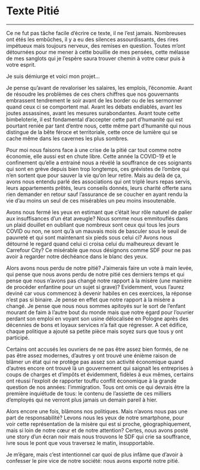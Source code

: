 # Texte Pitié
- - - -
Ce ne fut pas tâche facile d’écrire ce texte, il ne l’est jamais. Nombreuses ont étés les embûches, il y a eu des silences assourdissants, des rires impétueux mais toujours nerveux, des remises en question. Toutes m’ont détournées pour me mener à cette bouillie de mes pensées, cette mélasse de mes sanglots qui je l’espère saura trouver chemin à votre cœur puis à votre esprit. 

Je suis démiurge et voici mon projet… 

Je pense qu’avant de revaloriser les salaires, les emplois, l’économie. Avant de résoudre les problèmes de ces chers chiffres que nos gouvernants embrassent tendrement le soir avant de les border ou de les sermonner quand ceux ci se comportent mal. Avant les débats endiablés, avant les joutes assassines, avant les mesures surabondantes. Avant toute cette bimbeloterie, il est fondamental d’accepter cette part d’humanité qui est pourtant reniée par tant d’entre nous, cette même part d’humanité qui nous distingue de la bête féroce et territoriale, cette once de lumière qui se cache même dans les cavernes les plus sombres.

Pour moi nous faisons face à une crise de la pitié car tout comme notre économie, elle aussi est en chute libre. Cette année la COVID-19 et le confinement qu’elle a entrainé nous a révélé la souffrance de ces soignants qui sont en grève depuis bien trop longtemps, ces grévistes de l’ombre qui n’en sortent que pour sauver la vie qu’on leur retire. Mais au delà de ça, avons nous entendu parlé des associations qui ont triplé leurs repas servis, leurs appartements prêtés, leurs conseils donnés, leurs charité offerte sans rien demander en retour sauf l’assurance de se coucher en ayant rendu la vie d’au moins un	 seul de ces misérables un peu moins insoutenable. 

Avons nous fermé les yeux en estimant que c’était leur rôle naturel de palier aux insuffisances d’un état aveugle? Nous somme nous emmitouflés dans un plaid douillet en oubliant que nombreux sont ceux qui tous les jours COVID ou non, ne sont qu’à un mauvais mois de basculer sous le seuil de pauvreté et qui sont maintenant six pieds sous celui ci? Avons nous détourné le regard quand celui ci croisa celui du malheureux devant le Carrefour City? Ce misérable que nous désignons comme SDF pour ne pas avoir à regarder notre déchéance dans le blanc des yeux. 

Alors avons nous perdu de notre pitié? J’aimerais faire un vote à main levée, qui pense que nous avons perdu de notre pitié ces derniers temps et qui pense que nous n’avons pas changé notre rapport à la misère (une manière de procéder enfantine pour un sujet si grave)? Evidemment, vous l’aurez deviné car vous commencez à devenir habiles en ces exercices, la réponse n’est pas si binaire. Je pense en effet que notre rapport à la misère a changé. Je pense que nous nous sommes apitoyés sur le sort de l’enfant mourant de faim à l’autre bout du monde mais que notre égard pour l’ouvrier perdant son emploi en voyant son usine délocalisée en Pologne après des décennies de bons et loyaux services n’a fait que régresser. A cet édifice, chaque politique a ajouté sa petite pièce mais soyez surs que tous y ont participé. 

Certains ont accusés les ouvriers de ne pas être assez bien formés, de ne pas être assez modernes, d’autres y ont trouvé une énième raison de blâmer un état qui ne protège pas assez son activité économique quand d’autres encore ont trouvé là un gouvernement qui saignait les entreprises à coups de charges et d’impôts et évidemment, fidèles à eux mêmes, certains ont réussi l’exploit de rapporter touffu conflit économique à la grande question de nos années: l’immigration. Tous ont omis ce qui devrais être la première inquiétude de tous: le contenu de l’assiette de ces milliers d’employés qui ne verront plus jamais un demain pareil à hier. 

Alors encore une fois, blâmons nos politiques. Mais n’avons nous pas une part de responsabilité? Levons nous les yeux de notre smartphone, pour voir cette représentation de la misère qui est si proche, géographiquement, mais si loin de notre cœur et de notre attention? Certes, nous avons posté une story d’un écran noir mais nous trouvons le SDF qui crie sa souffrance, ivre sous le pont que vous traversez le matin,  insupportable.

Je m’égare, mais c’est intentionnel car quoi de plus infâme que d’avoir à confesser le pire vice de notre société: nous avons exporté notre pitié. 